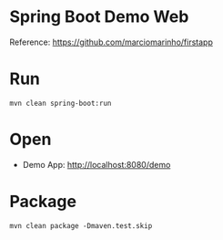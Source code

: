 Spring Boot Demo Web
====================

Reference: https://github.com/marciomarinho/firstapp

# Run
```
mvn clean spring-boot:run
```

# Open
 * Demo App: [http://localhost:8080/demo](http://localhost:8080/demo)

# Package
```
mvn clean package -Dmaven.test.skip
```
